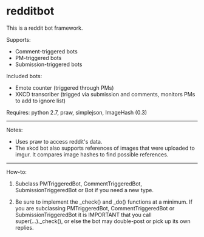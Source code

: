 redditbot
=========

This is a reddit bot framework.

Supports:
 - Comment-triggered bots
 - PM-triggered bots
 - Submission-triggered bots

Included bots:
 - Emote counter (triggered through PMs)
 - XKCD transcriber (trigged via submission and comments, monitors PMs to add to ignore list)

Requires:
 python 2.7, praw, simplejson, ImageHash (0.3)


----

Notes:
 - Uses praw to access reddit's data.
 - The xkcd bot also supports references of images that were uploaded to imgur. It compares image hashes to find possible references.

---

How-to:

1. Subclass PMTriggeredBot, CommentTriggeredBot, SubmissionTriggeredBot or Bot if you need a new type.
 
2. Be sure to implement the \_check() and \_do() functions at a minimum. If you are subclassing PMTriggeredBot, CommentTriggeredBot or SubmissionTriggeredBot it is IMPORTANT that you call super(...)._check(), or else the bot may double-post or pick up its own replies.
